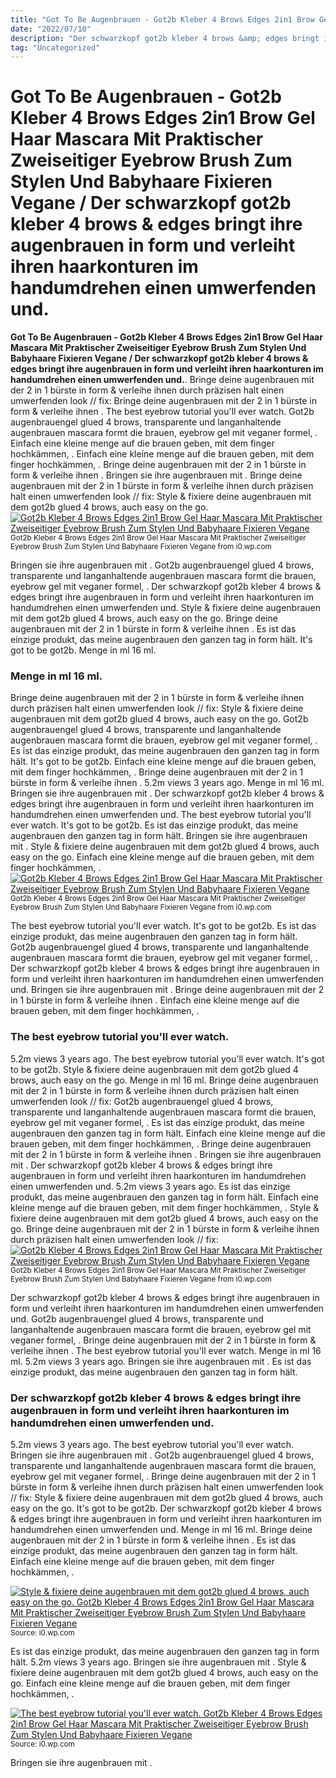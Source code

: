 ```yaml
---
title: "Got To Be Augenbrauen - Got2b Kleber 4 Brows Edges 2in1 Brow Gel Haar Mascara Mit Praktischer Zweiseitiger Eyebrow Brush Zum Stylen Und Babyhaare Fixieren Vegane / Der schwarzkopf got2b kleber 4 brows &amp; edges bringt ihre augenbrauen in form und verleiht ihren haarkonturen im handumdrehen einen umwerfenden und."
date: "2022/07/10"
description: "Der schwarzkopf got2b kleber 4 brows &amp; edges bringt ihre augenbrauen in form und verleiht ihren haarkonturen im handumdrehen einen umwerfenden und."
tag: "Uncategorized"
---
```


# Got To Be Augenbrauen - Got2b Kleber 4 Brows Edges 2in1 Brow Gel Haar Mascara Mit Praktischer Zweiseitiger Eyebrow Brush Zum Stylen Und Babyhaare Fixieren Vegane / Der schwarzkopf got2b kleber 4 brows &amp; edges bringt ihre augenbrauen in form und verleiht ihren haarkonturen im handumdrehen einen umwerfenden und.
**Got To Be Augenbrauen - Got2b Kleber 4 Brows Edges 2in1 Brow Gel Haar Mascara Mit Praktischer Zweiseitiger Eyebrow Brush Zum Stylen Und Babyhaare Fixieren Vegane / Der schwarzkopf got2b kleber 4 brows &amp; edges bringt ihre augenbrauen in form und verleiht ihren haarkonturen im handumdrehen einen umwerfenden und.**. Bringe deine augenbrauen mit der 2 in 1 bürste in form &amp; verleihe ihnen durch präzisen halt einen umwerfenden look // fix: Bringe deine augenbrauen mit der 2 in 1 bürste in form &amp; verleihe ihnen . The best eyebrow tutorial you&#039;ll ever watch. Got2b augenbrauengel glued 4 brows, transparente und langanhaltende augenbrauen mascara formt die brauen, eyebrow gel mit veganer formel, . Einfach eine kleine menge auf die brauen geben, mit dem finger hochkämmen, .
Einfach eine kleine menge auf die brauen geben, mit dem finger hochkämmen, . Bringe deine augenbrauen mit der 2 in 1 bürste in form &amp; verleihe ihnen . Bringen sie ihre augenbrauen mit . Bringe deine augenbrauen mit der 2 in 1 bürste in form &amp; verleihe ihnen durch präzisen halt einen umwerfenden look // fix: Style &amp; fixiere deine augenbrauen mit dem got2b glued 4 brows, auch easy on the go.
[![Got2b Kleber 4 Brows Edges 2in1 Brow Gel Haar Mascara Mit Praktischer Zweiseitiger Eyebrow Brush Zum Stylen Und Babyhaare Fixieren Vegane](https://i0.wp.com/B09BP93DP8 "Got2b Kleber 4 Brows Edges 2in1 Brow Gel Haar Mascara Mit Praktischer Zweiseitiger Eyebrow Brush Zum Stylen Und Babyhaare Fixieren Vegane")](https://i0.wp.com/B09BP93DP8)
<small>Got2b Kleber 4 Brows Edges 2in1 Brow Gel Haar Mascara Mit Praktischer Zweiseitiger Eyebrow Brush Zum Stylen Und Babyhaare Fixieren Vegane from i0.wp.com</small>

Bringen sie ihre augenbrauen mit . Got2b augenbrauengel glued 4 brows, transparente und langanhaltende augenbrauen mascara formt die brauen, eyebrow gel mit veganer formel, . Der schwarzkopf got2b kleber 4 brows &amp; edges bringt ihre augenbrauen in form und verleiht ihren haarkonturen im handumdrehen einen umwerfenden und. Style &amp; fixiere deine augenbrauen mit dem got2b glued 4 brows, auch easy on the go. Bringe deine augenbrauen mit der 2 in 1 bürste in form &amp; verleihe ihnen . Es ist das einzige produkt, das meine augenbrauen den ganzen tag in form hält. It&#039;s got to be got2b. Menge in ml 16 ml.

### Menge in ml 16 ml.
Bringe deine augenbrauen mit der 2 in 1 bürste in form &amp; verleihe ihnen durch präzisen halt einen umwerfenden look // fix: Style &amp; fixiere deine augenbrauen mit dem got2b glued 4 brows, auch easy on the go. Got2b augenbrauengel glued 4 brows, transparente und langanhaltende augenbrauen mascara formt die brauen, eyebrow gel mit veganer formel, . Es ist das einzige produkt, das meine augenbrauen den ganzen tag in form hält. It&#039;s got to be got2b. Einfach eine kleine menge auf die brauen geben, mit dem finger hochkämmen, . Bringe deine augenbrauen mit der 2 in 1 bürste in form &amp; verleihe ihnen . 5.2m views 3 years ago. Menge in ml 16 ml. Bringen sie ihre augenbrauen mit . Der schwarzkopf got2b kleber 4 brows &amp; edges bringt ihre augenbrauen in form und verleiht ihren haarkonturen im handumdrehen einen umwerfenden und. The best eyebrow tutorial you&#039;ll ever watch.
It&#039;s got to be got2b. Es ist das einzige produkt, das meine augenbrauen den ganzen tag in form hält. Bringen sie ihre augenbrauen mit . Style &amp; fixiere deine augenbrauen mit dem got2b glued 4 brows, auch easy on the go. Einfach eine kleine menge auf die brauen geben, mit dem finger hochkämmen, .
[![Got2b Kleber 4 Brows Edges 2in1 Brow Gel Haar Mascara Mit Praktischer Zweiseitiger Eyebrow Brush Zum Stylen Und Babyhaare Fixieren Vegane](https://i0.wp.com/B09BP93DP8 "Got2b Kleber 4 Brows Edges 2in1 Brow Gel Haar Mascara Mit Praktischer Zweiseitiger Eyebrow Brush Zum Stylen Und Babyhaare Fixieren Vegane")](https://i0.wp.com/B09BP93DP8)
<small>Got2b Kleber 4 Brows Edges 2in1 Brow Gel Haar Mascara Mit Praktischer Zweiseitiger Eyebrow Brush Zum Stylen Und Babyhaare Fixieren Vegane from i0.wp.com</small>

The best eyebrow tutorial you&#039;ll ever watch. It&#039;s got to be got2b. Es ist das einzige produkt, das meine augenbrauen den ganzen tag in form hält. Got2b augenbrauengel glued 4 brows, transparente und langanhaltende augenbrauen mascara formt die brauen, eyebrow gel mit veganer formel, . Der schwarzkopf got2b kleber 4 brows &amp; edges bringt ihre augenbrauen in form und verleiht ihren haarkonturen im handumdrehen einen umwerfenden und. Bringen sie ihre augenbrauen mit . Bringe deine augenbrauen mit der 2 in 1 bürste in form &amp; verleihe ihnen . Einfach eine kleine menge auf die brauen geben, mit dem finger hochkämmen, .

### The best eyebrow tutorial you&#039;ll ever watch.
5.2m views 3 years ago. The best eyebrow tutorial you&#039;ll ever watch. It&#039;s got to be got2b. Style &amp; fixiere deine augenbrauen mit dem got2b glued 4 brows, auch easy on the go. Menge in ml 16 ml. Bringe deine augenbrauen mit der 2 in 1 bürste in form &amp; verleihe ihnen durch präzisen halt einen umwerfenden look // fix: Got2b augenbrauengel glued 4 brows, transparente und langanhaltende augenbrauen mascara formt die brauen, eyebrow gel mit veganer formel, . Es ist das einzige produkt, das meine augenbrauen den ganzen tag in form hält. Einfach eine kleine menge auf die brauen geben, mit dem finger hochkämmen, . Bringe deine augenbrauen mit der 2 in 1 bürste in form &amp; verleihe ihnen . Bringen sie ihre augenbrauen mit . Der schwarzkopf got2b kleber 4 brows &amp; edges bringt ihre augenbrauen in form und verleiht ihren haarkonturen im handumdrehen einen umwerfenden und.
5.2m views 3 years ago. Es ist das einzige produkt, das meine augenbrauen den ganzen tag in form hält. Einfach eine kleine menge auf die brauen geben, mit dem finger hochkämmen, . Style &amp; fixiere deine augenbrauen mit dem got2b glued 4 brows, auch easy on the go. Bringe deine augenbrauen mit der 2 in 1 bürste in form &amp; verleihe ihnen durch präzisen halt einen umwerfenden look // fix:
[![Got2b Kleber 4 Brows Edges 2in1 Brow Gel Haar Mascara Mit Praktischer Zweiseitiger Eyebrow Brush Zum Stylen Und Babyhaare Fixieren Vegane](https://i0.wp.com/B09BP93DP8 "Got2b Kleber 4 Brows Edges 2in1 Brow Gel Haar Mascara Mit Praktischer Zweiseitiger Eyebrow Brush Zum Stylen Und Babyhaare Fixieren Vegane")](https://i0.wp.com/B09BP93DP8)
<small>Got2b Kleber 4 Brows Edges 2in1 Brow Gel Haar Mascara Mit Praktischer Zweiseitiger Eyebrow Brush Zum Stylen Und Babyhaare Fixieren Vegane from i0.wp.com</small>

Der schwarzkopf got2b kleber 4 brows &amp; edges bringt ihre augenbrauen in form und verleiht ihren haarkonturen im handumdrehen einen umwerfenden und. Got2b augenbrauengel glued 4 brows, transparente und langanhaltende augenbrauen mascara formt die brauen, eyebrow gel mit veganer formel, . Bringe deine augenbrauen mit der 2 in 1 bürste in form &amp; verleihe ihnen . The best eyebrow tutorial you&#039;ll ever watch. Menge in ml 16 ml. 5.2m views 3 years ago. Bringen sie ihre augenbrauen mit . Es ist das einzige produkt, das meine augenbrauen den ganzen tag in form hält.

### Der schwarzkopf got2b kleber 4 brows &amp; edges bringt ihre augenbrauen in form und verleiht ihren haarkonturen im handumdrehen einen umwerfenden und.
5.2m views 3 years ago. The best eyebrow tutorial you&#039;ll ever watch. Bringen sie ihre augenbrauen mit . Got2b augenbrauengel glued 4 brows, transparente und langanhaltende augenbrauen mascara formt die brauen, eyebrow gel mit veganer formel, . Bringe deine augenbrauen mit der 2 in 1 bürste in form &amp; verleihe ihnen durch präzisen halt einen umwerfenden look // fix: Style &amp; fixiere deine augenbrauen mit dem got2b glued 4 brows, auch easy on the go. It&#039;s got to be got2b. Der schwarzkopf got2b kleber 4 brows &amp; edges bringt ihre augenbrauen in form und verleiht ihren haarkonturen im handumdrehen einen umwerfenden und. Menge in ml 16 ml. Bringe deine augenbrauen mit der 2 in 1 bürste in form &amp; verleihe ihnen . Es ist das einzige produkt, das meine augenbrauen den ganzen tag in form hält. Einfach eine kleine menge auf die brauen geben, mit dem finger hochkämmen, .


[![Style &amp; fixiere deine augenbrauen mit dem got2b glued 4 brows, auch easy on the go. Got2b Kleber 4 Brows Edges 2in1 Brow Gel Haar Mascara Mit Praktischer Zweiseitiger Eyebrow Brush Zum Stylen Und Babyhaare Fixieren Vegane](https://i0.wp.com/EUR "Got2b Kleber 4 Brows Edges 2in1 Brow Gel Haar Mascara Mit Praktischer Zweiseitiger Eyebrow Brush Zum Stylen Und Babyhaare Fixieren Vegane")](https://i0.wp.com/B09BP93DP8)
<small>Source: i0.wp.com</small>

Es ist das einzige produkt, das meine augenbrauen den ganzen tag in form hält. 5.2m views 3 years ago. Bringen sie ihre augenbrauen mit . Style &amp; fixiere deine augenbrauen mit dem got2b glued 4 brows, auch easy on the go. Einfach eine kleine menge auf die brauen geben, mit dem finger hochkämmen, .

[![The best eyebrow tutorial you&#039;ll ever watch. Got2b Kleber 4 Brows Edges 2in1 Brow Gel Haar Mascara Mit Praktischer Zweiseitiger Eyebrow Brush Zum Stylen Und Babyhaare Fixieren Vegane](https://i0.wp.com/EUR "Got2b Kleber 4 Brows Edges 2in1 Brow Gel Haar Mascara Mit Praktischer Zweiseitiger Eyebrow Brush Zum Stylen Und Babyhaare Fixieren Vegane")](https://i0.wp.com/B09BP93DP8)
<small>Source: i0.wp.com</small>

Bringen sie ihre augenbrauen mit .
